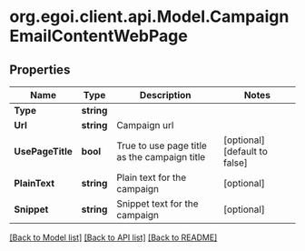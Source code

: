 
# org.egoi.client.api.Model.CampaignEmailContentWebPage

## Properties

Name | Type | Description | Notes
------------ | ------------- | ------------- | -------------
**Type** | **string** |  | 
**Url** | **string** | Campaign url | 
**UsePageTitle** | **bool** | True to use page title as the campaign title | [optional] [default to false]
**PlainText** | **string** | Plain text for the campaign | [optional] 
**Snippet** | **string** | Snippet text for the campaign | [optional] 

[[Back to Model list]](../README.md#documentation-for-models)
[[Back to API list]](../README.md#documentation-for-api-endpoints)
[[Back to README]](../README.md)

